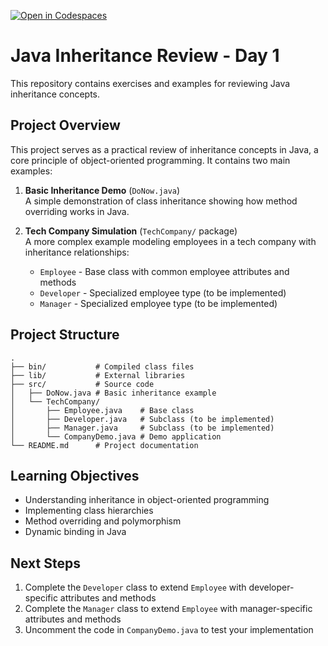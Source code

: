 [![Open in Codespaces](https://classroom.github.com/assets/launch-codespace-2972f46106e565e64193e422d61a12cf1da4916b45550586e14ef0a7c637dd04.svg)](https://classroom.github.com/open-in-codespaces?assignment_repo_id=18962832)
# Java Inheritance Review - Day 1

This repository contains exercises and examples for reviewing Java inheritance concepts.

## Project Overview

This project serves as a practical review of inheritance concepts in Java, a core principle of object-oriented programming. It contains two main examples:

1. **Basic Inheritance Demo** (`DoNow.java`)  
   A simple demonstration of class inheritance showing how method overriding works in Java.

2. **Tech Company Simulation** (`TechCompany/` package)  
   A more complex example modeling employees in a tech company with inheritance relationships:
   - `Employee` - Base class with common employee attributes and methods
   - `Developer` - Specialized employee type (to be implemented)
   - `Manager` - Specialized employee type (to be implemented)

## Project Structure

```
.
├── bin/           # Compiled class files
├── lib/           # External libraries
├── src/           # Source code
│   ├── DoNow.java # Basic inheritance example
│   └── TechCompany/
│       ├── Employee.java    # Base class
│       ├── Developer.java   # Subclass (to be implemented)
│       ├── Manager.java     # Subclass (to be implemented)
│       └── CompanyDemo.java # Demo application
└── README.md      # Project documentation
```

## Learning Objectives

- Understanding inheritance in object-oriented programming
- Implementing class hierarchies
- Method overriding and polymorphism
- Dynamic binding in Java

## Next Steps

1. Complete the `Developer` class to extend `Employee` with developer-specific attributes and methods
2. Complete the `Manager` class to extend `Employee` with manager-specific attributes and methods
3. Uncomment the code in `CompanyDemo.java` to test your implementation
